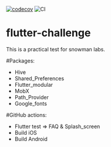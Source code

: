 [![codecov](https://codecov.io/gh/pedrocganem/flutter-challenge/branch/master/graph/badge.svg?token=HVHZLE7GIT)](https://codecov.io/gh/pedrocganem/flutter-challenge) ![CI](https://github.com/pedrocganem/flutter-challenge/actions/workflows/main.yml/badge.svg)

# flutter-challenge

This is a practical test for snowman labs.

#Packages:

  - Hive
  - Shared_Preferences
  - Flutter_modular
  - MobX
  - Path_Provider
  - Google_fonts

#GitHub actions:
  - Flutter test => FAQ & Splash_screen
  - Build iOS
  - Build Android

